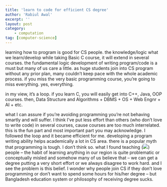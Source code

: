 ```yaml
---
title: 'learn to code for efficient CS degree'
author: 'Rabiul Awal'
excerpt: ''
layout: post
category:
    - computation
tag: [computer-science]
---
```

learning how to program is good for CS people. the knowledge/logic what we learn/develop while taking Basic C course, it will extend in several courses. the fundamental logic development of writing program/code is a must but many of us care a little. as huge students join into CS program without any prior plan, many couldn’t keep pace with the whole academic process. if you miss the very basic programming course, you’re going to miss everything. yes, everything.

in my view, it’s a loop. if you learn C, you will easily get into C++, Java, OOP courses. then, Data Structure and Algorithms + DBMS + OS + Web Engnr + AI + etc.

what I can assure if you’re avoiding programming you’re not behaving smartly and will suffer. I think I’ve put less effort than others (who don’t love to write code) in several courses, cause courses are too much interrelated. this is the fun part and most important part you may acknowledge. I followed the loop and it became efficient for me. developing a program writing ability helps academically a lot in CS area. there is a popular myth that programming is tough. I don’t think so. what I found teaching (<span class="_47e3 _5mfr" title="tongue emoticon">![](https://www.facebook.com/images/emoji.php/v9/f9f/1/16/1f61b.png)</span>) people – the habit of learning anything in our region is quite problematic or conceptually misled and somehow many of us believe that – we can get a degree putting a very short effort or we always disagree to work hard. and I see the problem is this belief. I wonder why people join CS if they don’t love programming or don’t want to spend some hours for his/her degree – but Bangladesh education system or philosophy of receiving degree sucks.